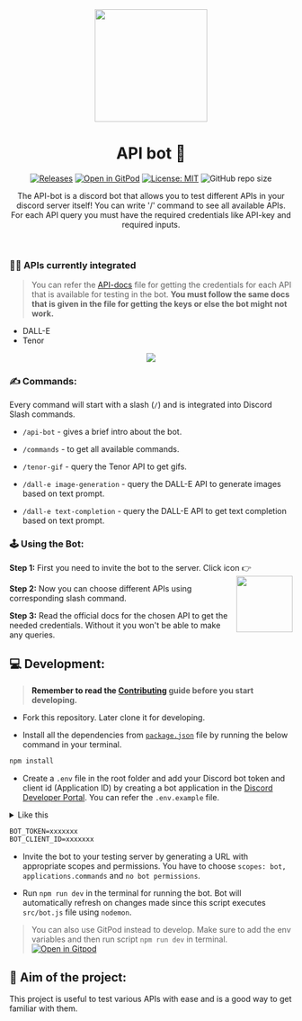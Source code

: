 <div align="center">
<img src="https://user-images.githubusercontent.com/55504616/225830453-7b428ef9-ad78-466a-9c09-2326dc9bba8e.png" height=200>
<h1>API bot 🤖</h1>

[![Releases](https://github.com/Ananya2001-an/API-bot/actions/workflows/release.yml/badge.svg)](https://github.com/Ananya2001-an/API-bot/actions/workflows/release.yml)
[![Open in GitPod](https://img.shields.io/badge/Gitpod-Ready--to--Code-blue?logo=gitpod)](https://gitpod.io/#https://github.com/Ananya2001-an/API-bot)
[![License: MIT](https://img.shields.io/badge/License-MIT-yellow.svg)](https://opensource.org/licenses/MIT)
![GitHub repo size](https://img.shields.io/github/repo-size/Ananya2001-an/API-bot)
 
<p>The API-bot is a discord bot that allows you to test different APIs in your discord server itself! You can write '/' command to see all available APIs. For each API query you must have the required credentials like API-key and required inputs.</p>
</div>

<br>

### 👨‍💻 APIs currently integrated

> You can refer the [API-docs](API-docs.md) file for getting the credentials for each API that is available for testing in the bot. **You must follow the same docs that is given in the file for getting the keys or else the bot might not work.** 

- DALL-E
- Tenor

<p align="center">
 <img src="https://user-images.githubusercontent.com/55504616/225971169-a267b0a4-28ad-427d-ba8c-be75488848ad.gif">
</p>

### ✍️ Commands:

Every command will start with a slash (`/`) and is integrated into Discord Slash commands.
  
- `/api-bot` - gives a brief intro about the bot.

- `/commands` - to get all available commands.
  
- `/tenor-gif` - query the Tenor API to get gifs.
  
- `/dall-e image-generation` - query the DALL-E API to generate images based on text prompt.

- `/dall-e text-completion` - query the DALL-E API to get text completion based on text prompt.

### 🕹️ Using the Bot:

**Step 1:** First you need to invite the bot to the server. Click icon 👉 <a href="https://discord.com/api/oauth2/authorize?client_id=1085946999888691201&permissions=0&scope=bot%20applications.commands"><img align="right" height=100 src="https://user-images.githubusercontent.com/55504616/225830453-7b428ef9-ad78-466a-9c09-2326dc9bba8e.png"><a>
 
**Step 2:** Now you can choose different APIs using corresponding slash command.

**Step 3:** Read the official docs for the chosen API to get the needed credentials. Without it you won't be able to make any queries.

## 💻 Development:

> **Remember to read the [Contributing](CONTRIBUTING.md) guide before you start developing.** 
 
- Fork this repository. Later clone it for developing.
 
- Install all the dependencies from [`package.json`](/package.json) file by running the below command in your terminal.
```sh
npm install 
```

- Create a `.env` file in the root folder and add your Discord bot token and client id (Application ID) by creating a bot application in the [Discord Developer Portal](https://discord.com/developers/applications). You can refer the `.env.example` file.

<details>
<summary>Like this</summary>
  <img src="https://user-images.githubusercontent.com/55504616/225972207-ed5d4cf1-ed1f-4d7b-a7f5-ddb21018e4e3.png">
</details>
   
```txt
BOT_TOKEN=xxxxxxx
BOT_CLIENT_ID=xxxxxxx
```
   
- Invite the bot to your testing server by generating a URL with appropriate scopes and permissions. You have to choose `scopes: bot, applications.commands` and `no bot permissions`. 

- Run `npm run dev` in the terminal for running the bot. Bot will automatically refresh on changes made since this script executes `src/bot.js` file using `nodemon`. 
 
> You can also use GitPod instead to develop. Make sure to add the env variables and then run script `npm run dev` in terminal. [![Open in Gitpod](https://gitpod.io/button/open-in-gitpod.svg)](https://gitpod.io/#https://github.com/Ananya2001-an/API-bot)
  
## 🎯 Aim of the project:

This project is useful to test various APIs with ease and is a good way to get familiar with them. 
